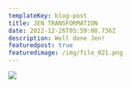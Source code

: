 ```yaml
---
templateKey: blog-post
title: JEN TRANSFORMATION
date: 2022-12-26T05:59:08.736Z
description: Well done Jen!
featuredpost: true
featuredimage: /img/file_021.png
---
```

![](/img/file_021.png)